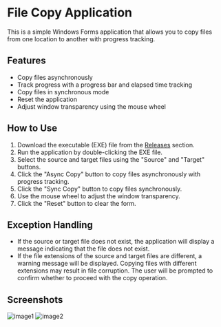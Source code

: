 # File Copy Application

This is a simple Windows Forms application that allows you to copy files from one location to another with progress tracking.

## Features

- Copy files asynchronously
- Track progress with a progress bar and elapsed time tracking
- Copy files in synchronous mode
- Reset the application
- Adjust window transparency using the mouse wheel


## How to Use

1. Download the executable (EXE) file from the [Releases](link-to-releases) section.
2. Run the application by double-clicking the EXE file.
3. Select the source and target files using the "Source" and "Target" buttons.
4. Click the "Async Copy" button to copy files asynchronously with progress tracking.
5. Click the "Sync Copy" button to copy files synchronously.
6. Use the mouse wheel to adjust the window transparency.
7. Click the "Reset" button to clear the form.


## Exception Handling

- If the source or target file does not exist, the application will display a message indicating that the file does not exist.
- If the file extensions of the source and target files are different, a warning message will be displayed. Copying files with different extensions may result in file corruption. The user will be prompted to confirm whether to proceed with the copy operation.



## Screenshots
![image1](https://github.com/hanav00/C-Sharp-Study/assets/123611673/ae59e0f9-ddc2-456a-a537-2760b3910c2b)
![image2](https://github.com/hanav00/C-Sharp-Study/assets/123611673/65ead20d-0f71-4369-ac38-83c9361ad276)

